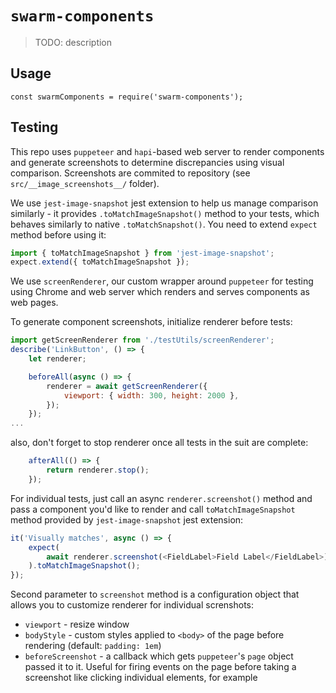 # `swarm-components`

> TODO: description

## Usage

```
const swarmComponents = require('swarm-components');

```

## Testing
This repo uses `puppeteer` and `hapi`-based web server to render components and generate screenshots to determine discrepancies using visual comparison. Screenshots are commited to repository (see `src/__image_screenshots__/` folder).

We use `jest-image-snapshot` jest extension to help us manage comparison similarly - it provides `.toMatchImageSnapshot()` method to your tests, which behaves similarly to native `.toMatchSnapshot()`. You need to extend `expect` method before using it:
```js
import { toMatchImageSnapshot } from 'jest-image-snapshot';
expect.extend({ toMatchImageSnapshot });
```

We use `screenRenderer`, our custom wrapper around `puppeteer` for testing using Chrome and web server which renders and serves components as web pages.

To generate component screenshots, initialize renderer before tests:
```js
import getScreenRenderer from './testUtils/screenRenderer';
describe('LinkButton', () => {
	let renderer;

	beforeAll(async () => {
		renderer = await getScreenRenderer({
			viewport: { width: 300, height: 2000 },
		});
	});
...
```
also, don't forget to stop renderer once all tests in the suit are complete:
```js
	afterAll(() => {
		return renderer.stop();
    });
```

For individual tests, just call an async `renderer.screenshot()` method and pass a component you'd like to render and call `toMatchImageSnapshot` method provided by `jest-image-snapshot` jest extension:
```js
it('Visually matches', async () => {
    expect(
        await renderer.screenshot(<FieldLabel>Field Label</FieldLabel>)
    ).toMatchImageSnapshot();
});
```
Second parameter to `screenshot` method is a configuration object that allows you to customize renderer for individual screnshots:
* `viewport` - resize window
* `bodyStyle` - custom styles applied to `<body>` of the page before rendering (default: `padding: 1em`)
* `beforeScreenshot` - a callback which gets `puppeteer`'s `page` object passed it to it. Useful for firing events on the page before taking a screenshot like clicking individual elements, for example

